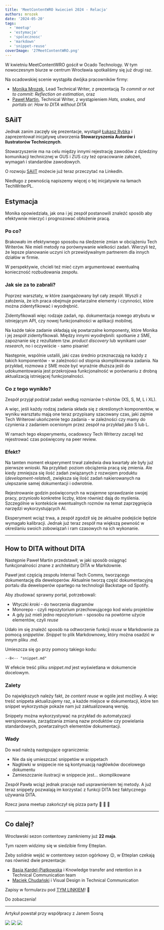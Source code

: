 ```yaml
---
title: 'MeetContentWRO kwiecień 2024 - Relacja'
authors: mrozek
date: '2024-05-20'
tags:
  - 'meetup'
  - 'estymacja'
  - 'spolecznosc'
  - 'markdown'
  - 'snippet-reuse'
coverImage: '27MeetContentWRO.png'
---
```


W kwietniu MeetContentWRO gościł w Ocado Technology. W tym nowoczesnym biurze w centrum Wrocławia spotkaliśmy się  już drugi raz.

Na ocadowskiej scenie wystąpiła dwójka pracowników firmy: 

<!--truncate-->

* [Monika Mrozek](https://www.linkedin.com/in/monika-mrozek/), Lead Technical Writer, z prezentacją *To commit or not to commit: Reflection on estimation*, oraz 
* [Paweł Martin](https://www.linkedin.com/in/pawel-martin/), Technical Writer, z wystąpieniem *Hats, snakes, and portals or: How to DITA without DITA*

## SAiIT

Jednak zanim zaczęły się prezentacje, wystąpił [Łukasz Rybka](https://www.linkedin.com/in/%C5%82ukasz-rybka-364a81190/) i zaprezentował inicjatywę utworzenia **Stowarzyszenia Autorów i Ilustratorów Technicznych**.  

Stowarzyszenie ma na celu między innymi rejestrację zawodów z dziedziny komunikacji technicznej w GUS i ZUS czy też opracowanie założeń, wymagań i standardów zawodowych.

O rozwoju [SAiIT](https://www.linkedin.com/in/saiit-polska-03a008308/) możecie już teraz przeczytać na LinkedIn. 

Niedługo z pewnością napiszemy więcej o tej inicjatywie na łamach TechWriterPL.  


## Estymacja

Monika opowiedziała, jak ona i jej zespół postanowili znaleźć sposób aby efektywnie mierzyć i prognozować obłożenie pracą.

### Po co? 

Brakowało im efektywnego sposobu na śledzenie zmian w obciążeniu Tech Writerów. Nie mieli metody na porównywanie wielkości zadań. Wierzyli też, że lepsze planowanie uczyni ich przewidywalnym partnerem dla innych działów w firmie. 

W perspektywie, chcieli też mieć czym argumentować ewentualną konieczność rozbudowania zespołu. 

### Jak sie za to zabrali? 
Poprzez warsztaty, w które zaangażowany był cały zespół. Wyszli z założenia, że ich praca obejmuje powtarzalne elementy i czynności, które można zidentyfikować i wyodrębnić.

Zidentyfikowali więc rodzaje zadań, np. dokumentacja nowego atrybutu w istniejącym API, czy nowej funkcjonalności w aplikacji mobilnej. 

Na każde takie zadanie składają się powtarzalne komponenty, które Monika i jej zespół zidentyfikowali. Między innymi wyodrębnili: spotkanie z SME, zapoznanie się z rezultatem tzw. *product discovery* lub wynikami *user research*, no i oczywiście - samo pisanie! 

Następnie, wspólnie ustalili, jaki czas średnio przeznaczają na każdy z takich komponentów - w zależności od stopnia skomplikowania zadania. Na przykład, rozmowa z SME może być wyraźnie dłuższa jeśli do udokumentowania jest przekrojowa funkcjonalność w porównaniu z drobną aktualizacją istniejącej funkcjonalności. 

### Co z tego wynikło? 

Zespół przyjął podział zadań według rozmiarów t-shirtów (XS, S, M, L i XL). 

A więc, jeśli każdy rodzaj zadania składa się z określonych komponentów, w wyniku warsztatu mają one teraz przypisany szacowany czas, jaki zajmie Tech Writerowi ukończenie tego zadania - w zależności czy mamy do czynienia z zadaniem ocenionym przez zespół na przykład jako  S lub L.

W ramach tego eksperymentu, ocadowscy Tech Writerzy zaczęli też rejestrować czas poświęcony na peer review. 

### Efekt? 

Na tamten moment eksperyment trwał zaledwia dwa kwartały ale były już pierwsze wnioski. Na przykład: poziom obciążenia pracą się zmienia. Ale kiedy zmniejsza się ilość zadań związanych z rozwojem produktu (*development-related*), zwiększa się ilość zadań nakierowanych na ulepszanie samej dokumentacji i odwrotnie.

Rejestrowanie godzin poświęconych na wzajemne sprawdzanie swojej pracy, przyniosło konkretne liczby, które również dają do myślenia. Szczególnie w kontekście ewentualnych rozmów na temat zaprzęgnięcia narzędzi wykorzystujących AI. 

Eksperyment wciąż trwa, a zespół zgodził się że aktualne podejście będzie wymagało kalibracji. Jednak już teraz zespół ma większą pewność w określaniu swoich zobowiązań i ram czasowych na ich wykonanie.

***

## How to DITA without DITA

Następnie Paweł Martin przedstawił, w jaki sposób osiągnąć funkcjonalności znane z architektury DITA w Markdownie.

Paweł jest częścią zespołu Internal Tech Comms, tworzącego dokumentację dla deweloperów. Aktualnie tworzą część dokumentacyjną portalu dla deweloperów opartego na technologii Backstage od Spotify.

Aby zbudować sprawny portal, potrzebowali:

* Wtyczki *kroki* - do tworzenia diagramów
* Monorepo - czyli repozytorium przechowującego kod wielu projektów
* A gdy już mieli jedno repozytorium - sposobu na powtórne użycie elementów, czyli *reuse*

Udało im się znaleźć sposób na odtworzenie funkcji *reuse* w Markdownie za pomocą *snippetów*. *Snippet* to plik Markdownowy, który można osadzić w innym pliku *.md*. 

Umieszcza się go przy pomocy takiego kodu:

`--8<-- "snippet.md"`

W efekcie treść pliku *snippet.md* jest wyświetlana w dokumencie docelowym.

### Zalety

Do największych należy fakt, że *content reuse* w ogóle jest możliwy. A więc treść snippeta aktualizujemy raz, a każde miejsce w dokumentacji, które ten snippet wykorzystuje pokaże nam już zaktualizowaną wersję. 

Snippety można wykorzystywać na przykład do automatyzacji wersjonowania, zarządzania zmianą nazw produktów czy powielania standardowych, powtarzalnych elementów dokumentacji.

### Wady

Do wad należą następujące ograniczenia:

* Nie da się umieszczać snippetów w snippetach
* Nagłówki w snippecie nie są kontynuacją nagłówków docelowego dokumentu
* Zamieszczanie ilustracji w snippecie jest... skomplikowane

Zespół Pawła wciąż jednak pracuje nad usprawnieniem tej metody. A już teraz snippety pozwalają im korzystać z funkcji DITA bez faktycznego używania DITA.


Rzecz jasna meetup zakończył się pizza party 🍕 🍹 🤩

***

## Co dalej?

Wrocławski sezon contentowy zamkniemy już **22 maja**. 

Tym razem widzimy się w siedzibie firmy Etteplan. 

Żeby solidnie wejść w contentowy sezon ogórkowy 😉, w Etteplan czekają nas również dwie prezentacje:

* [Basia Kardel-Piątkowska](https://www.linkedin.com/in/barbara-kardel-piatkowska/) i Knowledge transfer and retention in a Technical Communication team
* [Maciek Chudański](https://www.linkedin.com/in/maciekchudanski/) i Visual Design in Technical Communication


Zapisy w formularzu pod [TYM LINKIEM](https://forms.gle/b6YrWoYG7teRorT38)! 👋

Do zobaczenia!

***

Artykuł powstał przy współpracy z Janem Sosną

![](images/ocado_1.jpg) ![](images/ocado_2.jpg) ![](images/ocado_3.jpg)